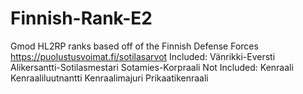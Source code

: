 # Finnish-Rank-E2
Gmod HL2RP ranks based off of the Finnish Defense Forces https://puolustusvoimat.fi/sotilasarvot Included: Vänrikki-Eversti Alikersantti-Sotilasmestari Sotamies-Korpraali  Not Included: Kenraali Kenraaliluutnantti Kenraalimajuri Prikaatikenraali
